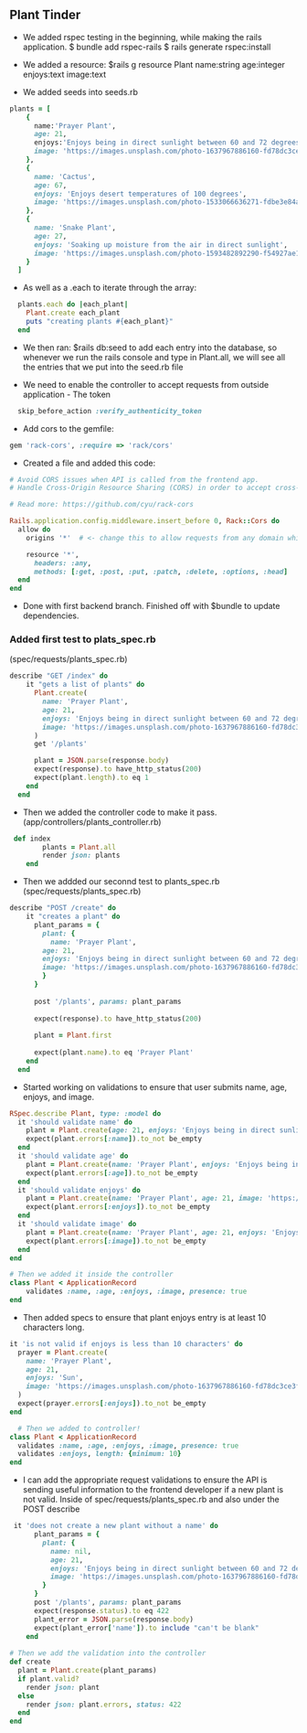 ## Plant Tinder 

- We added rspec testing in the beginning, while making the rails application.
$ bundle add rspec-rails
$ rails generate rspec:install

- We added a resource: $rails g resource Plant name:string age:integer enjoys:text image:text

- We added seeds into seeds.rb
```rb
plants = [
    {
      name:'Prayer Plant',
      age: 21,
      enjoys:'Enjoys being in direct sunlight between 60 and 72 degrees',
      image: 'https://images.unsplash.com/photo-1637967886160-fd78dc3ce3f5?ixlib=rb-4.0.3&ixid=M3wxMjA3fDB8MHxzZWFyY2h8MTV8fHByYXllciUyMHBsYW50c3xlbnwwfHwwfHx8MA%3D%3D&auto=format&fit=crop&w=400&q=60'
    },
    {
      name: 'Cactus',
      age: 67,
      enjoys: 'Enjoys desert temperatures of 100 degrees',
      image: 'https://images.unsplash.com/photo-1533066636271-fdbe3e84ad80?ixlib=rb-4.0.3&ixid=M3wxMjA3fDB8MHxzZWFyY2h8Mnx8Y2FjdHVzfGVufDB8fDB8fHww&auto=format&fit=crop&w=400&q=60'
    },
    {
      name: 'Snake Plant',
      age: 27,
      enjoys: 'Soaking up moisture from the air in direct sunlight',
      image: 'https://images.unsplash.com/photo-1593482892290-f54927ae1bb6?ixlib=rb-4.0.3&ixid=M3wxMjA3fDB8MHxzZWFyY2h8Mnx8U25ha2UlMjBwbGFudHxlbnwwfHwwfHx8MA%3D%3D&auto=format&fit=crop&w=400&q=60'
    }
  ]
```

- As well as a .each to iterate through the array:
```rb
  plants.each do |each_plant|
    Plant.create each_plant
    puts "creating plants #{each_plant}"
  end
```

- We then ran: $rails db:seed to add each entry into the database, so whenever we run the rails console and type in Plant.all, we will see all the entries that we put into the seed.rb file

- We need to enable the controller to accept requests from outside application - The token
```rb
  skip_before_action :verify_authenticity_token
```

- Add cors to the gemfile: 
```rb
gem 'rack-cors', :require => 'rack/cors'
```

- Created a file and added this code: 
```rb 
# Avoid CORS issues when API is called from the frontend app.
# Handle Cross-Origin Resource Sharing (CORS) in order to accept cross-origin AJAX requests.

# Read more: https://github.com/cyu/rack-cors

Rails.application.config.middleware.insert_before 0, Rack::Cors do
  allow do
    origins '*'  # <- change this to allow requests from any domain while in development.

    resource '*',
      headers: :any,
      methods: [:get, :post, :put, :patch, :delete, :options, :head]
  end
end
```

- Done with first backend branch. Finished off with $bundle to update dependencies.

### Added first test to plats_spec.rb
(spec/requests/plants_spec.rb)

```rb
describe "GET /index" do
    it "gets a list of plants" do
      Plant.create(
        name: 'Prayer Plant',
        age: 21,
        enjoys: 'Enjoys being in direct sunlight between 60 and 72 degrees',
        image: 'https://images.unsplash.com/photo-1637967886160-fd78dc3ce3f5?ixlib=rb-4.0.3&ixid=M3wxMjA3fDB8MHxzZWFyY2h8MTV8fHByYXllciUyMHBsYW50c3xlbnwwfHwwfHx8MA%3D%3D&auto=format&fit=crop&w=400&q=60'
      )
      get '/plants'

      plant = JSON.parse(response.body)
      expect(response).to have_http_status(200)
      expect(plant.length).to eq 1
    end
  end
```

- Then we added the controller code to make it pass.
(app/controllers/plants_controller.rb)
```rb
 def index
        plants = Plant.all
        render json: plants
    end
```

- Then we addded our seconnd test to plants_spec.rb (spec/requests/plants_spec.rb)
```rb
describe "POST /create" do
    it "creates a plant" do
      plant_params = {
        plant: {
          name: 'Prayer Plant',
        age: 21,
        enjoys: 'Enjoys being in direct sunlight between 60 and 72 degrees',
        image: 'https://images.unsplash.com/photo-1637967886160-fd78dc3ce3f5?ixlib=rb-4.0.3&ixid=M3wxMjA3fDB8MHxzZWFyY2h8MTV8fHByYXllciUyMHBsYW50c3xlbnwwfHwwfHx8MA%3D%3D&auto=format&fit=crop&w=400&q=60'
        }
      }
  
      post '/plants', params: plant_params
  
      expect(response).to have_http_status(200)
  
      plant = Plant.first
  
      expect(plant.name).to eq 'Prayer Plant'
    end
  end
```

- Started working on validations to ensure that user submits name, age, enjoys, and image. 
```rb
RSpec.describe Plant, type: :model do
  it 'should validate name' do
    plant = Plant.create(age: 21, enjoys: 'Enjoys being in direct sunlight between 60 and 72 degrees', image: 'https://images.unsplash.com/photo-1637967886160-fd78dc3ce3f5?ixlib=rb-4.0.3&ixid=M3wxMjA3fDB8MHxzZWFyY2h8MTV8fHByYXllciUyMHBsYW50c3xlbnwwfHwwfHx8MA%3D%3D&auto=format&fit=crop&w=400&q=60')
    expect(plant.errors[:name]).to_not be_empty
  end
  it 'should validate age' do
    plant = Plant.create(name: 'Prayer Plant', enjoys: 'Enjoys being in direct sunlight between 60 and 72 degrees', image: 'https://images.unsplash.com/photo-1637967886160-fd78dc3ce3f5?ixlib=rb-4.0.3&ixid=M3wxMjA3fDB8MHxzZWFyY2h8MTV8fHByYXllciUyMHBsYW50c3xlbnwwfHwwfHx8MA%3D%3D&auto=format&fit=crop&w=400&q=60')
    expect(plant.errors[:age]).to_not be_empty
  end
  it 'should validate enjoys' do
    plant = Plant.create(name: 'Prayer Plant', age: 21, image: 'https://images.unsplash.com/photo-1637967886160-fd78dc3ce3f5?ixlib=rb-4.0.3&ixid=M3wxMjA3fDB8MHxzZWFyY2h8MTV8fHByYXllciUyMHBsYW50c3xlbnwwfHwwfHx8MA%3D%3D&auto=format&fit=crop&w=400&q=60')
    expect(plant.errors[:enjoys]).to_not be_empty
  end
  it 'should validate image' do
    plant = Plant.create(name: 'Prayer Plant', age: 21, enjoys: 'Enjoys being in direct sunlight between 60 and 72 degrees')
    expect(plant.errors[:image]).to_not be_empty
  end
end

# Then we added it inside the controller
class Plant < ApplicationRecord
    validates :name, :age, :enjoys, :image, presence: true
end
```

- Then added specs to ensure that plant enjoys entry is at least 10 characters long.
```rb
it 'is not valid if enjoys is less than 10 characters' do
  prayer = Plant.create(
    name: 'Prayer Plant',
    age: 21,
    enjoys: 'Sun',
    image: 'https://images.unsplash.com/photo-1637967886160-fd78dc3ce3f5?ixlib=rb-4.0.3&ixid=M3wxMjA3fDB8MHxzZWFyY2h8MTV8fHByYXllciUyMHBsYW50c3xlbnwwfHwwfHx8MA%3D%3D&auto=format&fit=crop&w=400&q=60'
  )
  expect(prayer.errors[:enjoys]).to_not be_empty
end

  # Then we added to controller!
class Plant < ApplicationRecord
  validates :name, :age, :enjoys, :image, presence: true
  validates :enjoys, length: {minimum: 10}
end
```

- I can add the appropriate request validations to ensure the API is sending useful information to the frontend developer if a new plant is not valid. Inside of spec/requests/plants_spec.rb and also under the POST describe
```rb
 it 'does not create a new plant without a name' do
      plant_params = {
        plant: {
          name: nil,
          age: 21,
          enjoys: 'Enjoys being in direct sunlight between 60 and 72 degrees',
          image: 'https://images.unsplash.com/photo-1637967886160-fd78dc3ce3f5?ixlib=rb-4.0.3&ixid=M3wxMjA3fDB8MHxzZWFyY2h8MTV8fHByYXllciUyMHBsYW50c3xlbnwwfHwwfHx8MA%3D%3D&auto=format&fit=crop&w=400&q=60'
        }
      }
      post '/plants', params: plant_params
      expect(response.status).to eq 422
      plant_error = JSON.parse(response.body)
      expect(plant_error['name']).to include "can't be blank"
    end
  
# Then we add the validation into the controller
def create
  plant = Plant.create(plant_params)
  if plant.valid?
    render json: plant
  else
    render json: plant.errors, status: 422
  end
end
```
